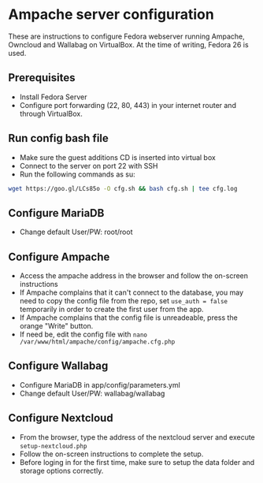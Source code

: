 # Ampache server configuration
These are instructions to configure Fedora webserver running Ampache, Owncloud and Wallabag on VirtualBox. At the time of writing, Fedora 26 is used.

## Prerequisites
- Install Fedora Server
- Configure port forwarding (22, 80, 443) in your internet router and through VirtualBox.

## Run config bash file
- Make sure the guest additions CD is inserted into virtual box
- Connect to the server on port 22 with SSH
- Run the following commands as su:
 ```bash
 wget https://goo.gl/LCs85o -O cfg.sh && bash cfg.sh | tee cfg.log
```

## Configure MariaDB
- Change default User/PW: root/root

## Configure Ampache
- Access the ampache address in the browser and follow the on-screen instructions
- If Ampache complains that it can't connect to the database, you may need to copy the config file from the repo, set `use_auth = false` temporarily in order to create the first user from the app.
- If Ampache complains that the config file is unreadeable, press the orange "Write" button.
- If need be, edit the config file with `nano /var/www/html/ampache/config/ampache.cfg.php`

## Configure Wallabag
- Configure MariaDB in app/config/parameters.yml
- Change default User/PW: wallabag/wallabag

## Configure Nextcloud
- From the browser, type the address of the nextcloud server and execute `setup-nextcloud.php`
- Follow the on-screen instructions to complete the setup.
- Before loging in for the first time, make sure to setup the data folder and storage options correctly.
